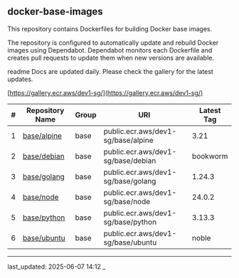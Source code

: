 ## docker-base-images

This repository contains Dockerfiles for building Docker base images.

The repository is configured to automatically update and rebuild Docker images using Dependabot. Dependabot monitors each Dockerfile and creates pull requests to update them when new versions are available.

readme Docs are updated daily. Please check the gallery for the latest updates.

[https://gallery.ecr.aws/dev1-sg/](https://gallery.ecr.aws/dev1-sg/)


| # | Repository Name | Group | URI | Latest Tag |
|---|-----------------|-------|-----|------------|
| 1 | [base/alpine](https://gallery.ecr.aws/dev1-sg/base/alpine) | base | public.ecr.aws/dev1-sg/base/alpine | 3.21 |
| 2 | [base/debian](https://gallery.ecr.aws/dev1-sg/base/debian) | base | public.ecr.aws/dev1-sg/base/debian | bookworm |
| 3 | [base/golang](https://gallery.ecr.aws/dev1-sg/base/golang) | base | public.ecr.aws/dev1-sg/base/golang | 1.24.3 |
| 4 | [base/node](https://gallery.ecr.aws/dev1-sg/base/node) | base | public.ecr.aws/dev1-sg/base/node | 24.0.2 |
| 5 | [base/python](https://gallery.ecr.aws/dev1-sg/base/python) | base | public.ecr.aws/dev1-sg/base/python | 3.13.3 |
| 6 | [base/ubuntu](https://gallery.ecr.aws/dev1-sg/base/ubuntu) | base | public.ecr.aws/dev1-sg/base/ubuntu | noble |


---

last_updated: 2025-06-07 14:12 _
